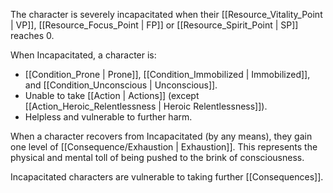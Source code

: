 The character is severely incapacitated when their [[Resource_Vitality_Point | VP]], [[Resource_Focus_Point | FP]] or [[Resource_Spirit_Point | SP]] reaches 0.

When Incapacitated, a character is:

- [[Condition_Prone | Prone]], [[Condition_Immobilized | Immobilized]], and [[Condition_Unconscious | Unconscious]].
- Unable to take [[Action | Actions]] (except [[Action_Heroic_Relentlessness | Heroic Relentlessness]]).
- Helpless and vulnerable to further harm.

When a character recovers from Incapacitated (by any means), they gain one level of [[Consequence/Exhaustion | Exhaustion]]. This represents the physical and mental toll of being pushed to the brink of consciousness.

Incapacitated characters are vulnerable to taking further [[Consequences]].

